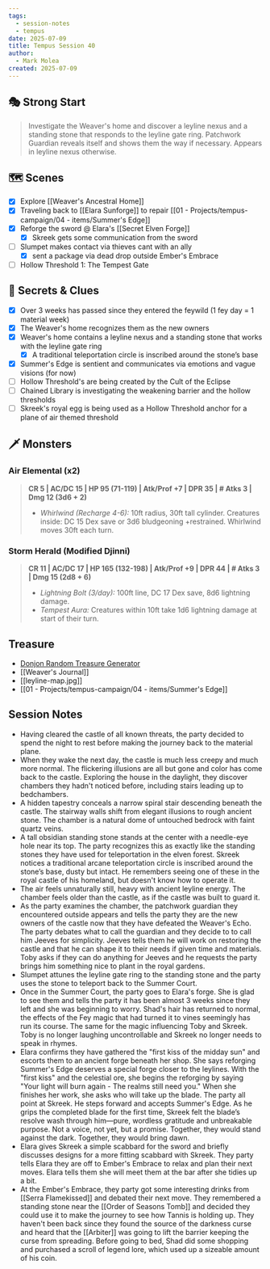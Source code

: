 ```yaml
---
tags:
  - session-notes
  - tempus
date: 2025-07-09
title: Tempus Session 40
author:
  - Mark Molea
created: 2025-07-09
---
```

## 🎭 Strong Start

> Investigate the Weaver's home and discover a leyline nexus and a standing stone that responds to the  leyline gate ring. Patchwork Guardian reveals itself and shows them the way if necessary.  Appears in leyline nexus otherwise.
## 🗺 Scenes

- [x] Explore [[Weaver's Ancestral Home]]
- [x] Traveling back to [[Elara Sunforge]] to repair [[01 - Projects/tempus-campaign/04 - items/Summer's Edge]]
- [x] Reforge the sword @ Elara's [[Secret Elven Forge]]
	- [x] Skreek gets some communication from the sword
- [ ] Slumpet makes contact via thieves cant with an ally
	- [x] sent a package via dead drop outside Ember's Embrace
- [ ] Hollow Threshold 1: The Tempest Gate

## 🔑 Secrets & Clues

- [x] Over 3 weeks has passed since they entered the feywild (1 fey day = 1 material week)
- [x] The Weaver's home recognizes them as the new owners
- [x] Weaver's home contains a leyline nexus and a standing stone that works with the leyline gate ring
	- [x] A traditional teleportation circle is inscribed around the stone’s base
- [x] Summer's Edge is sentient and communicates via emotions and vague visions (for now)
- [ ] Hollow Threshold's are being created by the Cult of the Eclipse
- [ ] Chained Library is investigating the weakening barrier and the hollow thresholds
- [ ] Skreek's royal egg is being used as a Hollow Threshold anchor for a plane of air themed threshold

## 🗡 Monsters

### Air Elemental (x2)
> **CR 5 | AC/DC 15 | HP 95 (71-119) | Atk/Prof +7 | DPR 35 | # Atks 3 | Dmg 12 (3d6 + 2)**
> - *Whirlwind (Recharge 4-6):* 10ft radius, 30ft tall cylinder.
>   Creatures inside: DC 15 Dex save or 3d6 bludgeoning +restrained. Whirlwind moves 30ft each turn.

### Storm Herald (Modified Djinni)
> **CR 11 | AC/DC 17 | HP 165 (132-198) | Atk/Prof +9 | DPR 44 | # Atks 3 | Dmg 15 (2d8 + 6)**
> - *Lightning Bolt (3/day):* 100ft line, DC 17 Dex save, 8d6 lightning damage. 
> - *Tempest Aura:* Creatures within 10ft take 1d6 lightning damage at start of their turn.
## Treasure

- [Donjon Random Treasure Generator](https://donjon.bin.sh/5e/random/#type=treasure;treasure-cr=4;treasure-loot_type=treasure_hoard)
- [[Weaver's Journal]]
- [[leyline-map.jpg]]
- [[01 - Projects/tempus-campaign/04 - items/Summer's Edge]]

## Session Notes

- Having cleared the castle of all known threats, the party decided to spend the night to rest before making the journey back to the material plane.
- When they wake the next day, the castle is much less creepy and much more normal.  The flickering illusions are all but gone and color has come back to the castle.  Exploring the house in the daylight, they discover chambers they hadn't noticed before, including stairs leading up to bedchambers.
- A hidden tapestry conceals a narrow spiral stair descending beneath the castle. The stairway walls shift from elegant illusions to rough ancient stone. The chamber is a natural dome of untouched bedrock with faint quartz veins.
- A tall obsidian standing stone stands at the center with a needle-eye hole near its top. The party recognizes this as exactly like the standing stones they have used for teleportation in the elven forest.  Skreek notices a traditional arcane teleportation circle is inscribed around the stone’s base, dusty but intact. He remembers seeing one of these in the royal castle of his homeland, but doesn't know how to operate it.
- The air feels unnaturally still, heavy with ancient leyline energy. The chamber feels older than the castle, as if the castle was built to guard it.
- As the party examines the chamber, the patchwork guardian they encountered outside appears and tells the party they are the new owners of the castle now that they have defeated the Weaver's Echo.  The party debates what to call the guardian and they decide to to call him Jeeves for simplicity.  Jeeves tells them he will work on restoring the castle and that he can shape it to their needs if given time and materials.  Toby asks if they can do anything for Jeeves and he requests the party brings him something nice to plant in the royal gardens.
- Slumpet attunes the leyline gate ring to the standing stone and the party uses the stone to teleport back to the Summer Court.
- Once in the Summer Court, the party goes to Elara's forge.  She is glad to see them and tells the party it has been almost 3 weeks since they left and she was beginning to worry.  Shad's hair has returned to normal, the effects of the Fey magic that had turned it to vines seemingly has run its course.  The same for the magic influencing Toby and Skreek.  Toby is no longer laughing uncontrollable and Skreek no longer needs to speak in rhymes.
- Elara confirms they have gathered the "first kiss of the midday sun" and escorts them to an ancient forge beneath her shop.  She says reforging Summer's Edge deserves a special forge closer to the leylines. With the "first kiss" and the celestial ore, she begins the reforging by saying "Your light will burn again - The realms still need you."  When she finishes her work, she asks who will take up the blade.  The party all point at Skreek.  He steps forward and accepts Summer's Edge.  As he grips the completed blade for the first time, Skreek felt the blade’s resolve wash through him—pure, wordless gratitude and unbreakable purpose. Not a voice, not yet, but a promise. Together, they would stand against the dark. Together, they would bring dawn.
- Elara gives Skreek a simple scabbard for the sword and briefly discusses designs for a more fitting scabbard with Skreek.  They party tells Elara they are off to Ember's Embrace to relax and plan their next moves.  Elara tells them she will meet them at the bar after she tidies up a bit.
- At the Ember's Embrace, they party got some interesting drinks from [[Serra Flamekissed]] and debated their next move.  They remembered a standing stone near the [[Order of Seasons Tomb]] and decided they could use it to make the journey to see how Tannis is holding up.  They haven't been back since they found the source of the darkness curse and heard that the [[Arbiter]] was going to lift the barrier keeping the curse from spreading.  Before going to bed, Shad did some shopping and purchased a scroll of legend lore, which used up a sizeable amount of his coin.